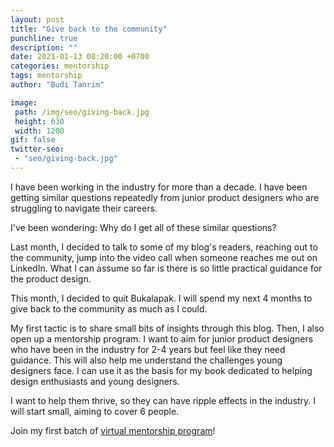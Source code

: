```yaml
---
layout: post
title: "Give back to the community"
punchline: true
description: ""
date: 2021-01-13 08:20:00 +0700
categories: mentorship
tags: mentorship
author: "Budi Tanrim"

image:
 path: /img/seo/giving-back.jpg
 height: 630
 width: 1200
gif: false
twitter-seo: 
 - "seo/giving-back.jpg"
---
```


I have been working in the industry for more than a decade. I have been getting similar questions repeatedly from junior product designers who are struggling to navigate their careers. 

I've been wondering: Why do I get all of these similar questions?

Last month, I decided to talk to some of my blog's readers, reaching out to the community, jump into the video call when someone reaches me out on LinkedIn. What I can assume so far is there is so little practical guidance for the product design.

This month, I decided to quit Bukalapak. I will spend my next 4 months to give back to the community as much as I could.

My first tactic is to share small bits of insights through this blog. Then, I also open up a mentorship program. I want to aim for junior product designers who have been in the industry for 2-4 years but feel like they need guidance. This will also help me understand the challenges young designers face. I can use it as the basis for my book dedicated to helping design enthusiasts and young designers.

I want to help them thrive, so they can have ripple effects in the industry. I will start small, aiming to cover 6 people.

Join my first batch of [virtual mentorship program][link-mentorship]!

[link-mentorship]: https://buditanrim.co/mentorship/




